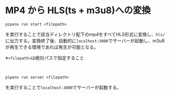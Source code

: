 # MP4 から HLS(ts + m3u8)への変換

`pipenv run start <filepath>`

を実行することで該当ディレクトリ配下のmp4をすべてHLS形式に変換し、`hls/`に出力する。変換終了後、自動的に`localhost:3000`でサーバーが起動し、m3u8が再生できる環境であれば再生が可能となる。

※`<filepath>`は絶対パスで指定すること

<br>

`pipenv run server <filepath>`

を実行することで`localhost:3000`でサーバーが起動する。